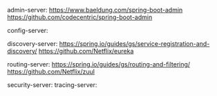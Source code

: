 admin-server: 
    https://www.baeldung.com/spring-boot-admin
    https://github.com/codecentric/spring-boot-admin

config-server:


discovery-server:
    https://spring.io/guides/gs/service-registration-and-discovery/
    https://github.com/Netflix/eureka

routing-server:
    https://spring.io/guides/gs/routing-and-filtering/
    https://github.com/Netflix/zuul

security-server:
tracing-server: